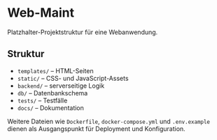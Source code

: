 # Web-Maint

Platzhalter-Projektstruktur für eine Webanwendung.

## Struktur

- `templates/` – HTML-Seiten
- `static/` – CSS- und JavaScript-Assets
- `backend/` – serverseitige Logik
- `db/` – Datenbankschema
- `tests/` – Testfälle
- `docs/` – Dokumentation

Weitere Dateien wie `Dockerfile`, `docker-compose.yml` und `.env.example` dienen als Ausgangspunkt für Deployment und Konfiguration.


